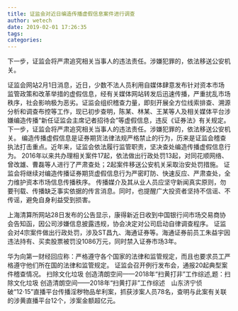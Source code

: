 ```yaml
---
title: 证监会对近日编造传播虚假信息案件进行调查
author: wetech
date: 2019-02-01 17:26:35
tags: 
categories: 
---
```

下一步，证监会将严肃追究相关当事人的违法责任。涉嫌犯罪的，依法移送公安机关。
<!-- more -->
证监会网站2月1日消息，近日，少数不法人员利用自媒体肆意发布针对资本市场监管政策和改革举措的虚假信息，经有关媒体网站转发后迅速传播，严重扰乱市场秩序，社会影响极为恶劣。证监会组织稽查力量，即刻开展全方位线索排查、溯源分析和调查布控等工作，现已初步查明，陈某、林某、王某等人及相关媒体平台涉嫌编造传播“新任证监会主席记者招待会”等虚假信息，违反《证券法》有关规定。
下一步，证监会将严肃追究相关当事人的违法责任。涉嫌犯罪的，依法移送公安机关。
编造传播虚假信息是证券期货法律法规严格禁止的行为，历来是证监会稽查执法打击重点。近年来，证监会依法履行监管职责，坚决查处编造传播虚假信息行为。
2016年以来共办理相关案件17起，依法做出行政处罚13起，对同花顺网络、曾改雄、曹磊等人进行了严肃查处；2起案件移送公安机关采取治安处罚措施。
证监会将继续对编造传播证券期货虚假信息行为严密盯防、快速反应、严肃查处，全力维护资本市场信息传播秩序。
传播媒介及其从业人员应坚守新闻真实原则，勿要刊载、传播缺乏事实依据的传言消息。同时，也提醒广大投资者坚持不信谣、不传谣，避免自身利益受到损害。
 
 
上海清算所网站28日发布的公告显示，康得新近日收到中国银行间市场交易商协会告知函，因公司涉嫌信息披露违规，协会决定对公司启动自律调查程序。
证监会对4宗案件做出行政处罚，涉及ST昌九、海通证券等。海通证券前员工朱益宇因违法持有、买卖股票被罚没1086万元，同时禁入证券市场3年。
华为向第一财经回应称：严格遵守各个国家的法律和监管规定，而且也要求员工严格遵守他们所在国的法律和监管规定。
证监会召开例行发布会，通报20起典型案件稽查情况。
扫除文化垃圾 创造清朗空间——2018年“扫黄打非”工作综述,题：扫除文化垃圾 创造清朗空间——2018年“扫黄打非”工作综述　山东济宁侦破“12·15”直播平台传播淫秽物品牟利案，抓获涉案人员78名，查明与此案有关联的涉黄直播平台12个，涉案金额超亿元。
